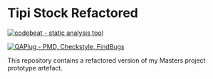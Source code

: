 # Tipi Stock Refactored

<a href="https://codebeat.co/"><img alt="codebeat - static analysis tool" src="https://codebeat.co/badges/4dd7d473-92df-4c31-bf53-cd7e268c020d" /></a> 

<a href="https://plugins.jetbrains.com/plugin/4594-qaplug"><img src="https://img.shields.io/badge/QAPlug-PMD%2C_Checkstyle%2C_FindBugs-2ea44f" alt="QAPlug - PMD, Checkstyle, FindBugs"></a>

This repository contains a refactored version of my Masters project prototype artefact.


